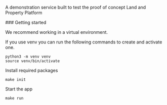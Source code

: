 A demonstration service built to test the proof of concept Land and Property Platform

### Getting started

We recommend working in a virtual environment.

If you use venv you can run the following commands to create and activate one.
```
python3 -m venv venv
source venv/bin/activate
```

Install required packages
```
make init
```

Start the app
```
make run
```
